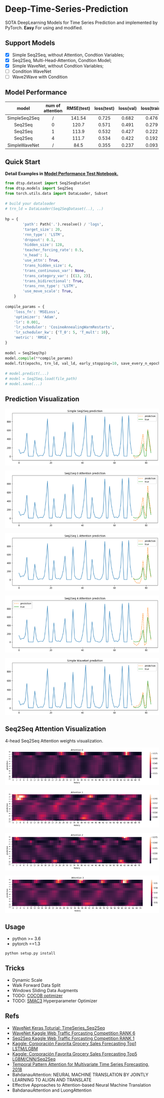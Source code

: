 # Deep-Time-Series-Prediction
SOTA DeepLearning Models for Time Series Prediction and implemented by PyTorch. **Easy** For using and modified.

## Support Models

- [x] Simple Seq2Seq, without Attention, Condtion Variables;
- [x] Seq2Seq, Multi-Head-Attention, Condtion Model;
- [x] Simple WaveNet, without Condtion Variables;
- [ ] Condition WaveNet
- [ ] Wave2Wave with Condition

## Model Performance

|     model     | num of attention | RMSE(test) | loss(test) | loss(val) | loss(train) |
| :-----------: | :--------------: | :--------: | :--------: | :-------: | :---------: |
| SimpleSeq2Seq |        /         |   141.54   |   0.725    |   0.682   |    0.476    |
|    Seq2Seq    |        0         |   120.7    |   0.571    |   0.491   |    0.279    |
|    Seq2Seq    |        1         |   113.9    |   0.532    |   0.427   |    0.222    |
|    Seq2Seq    |        4         |   111.7    |   0.534    |   0.422   |    0.192    |
| SimpleWaveNet |        /         |    84.5    |   0.355    |   0.237   |    0.093    |

## Quick Start

**Detail Examples in [Model Performance Test Notebook.]( https://github.com/EvilPsyCHo/Deep-Time-Series-Prediction/tree/master/notebooks )**

```python
from dtsp.dataset import Seq2SeqDataSet
from dtsp.models import Seq2Seq
from torch.utils.data import DataLoader, Subset

# build your dataloader
# trn_ld = DataLoader(Seq2SeqDataset(..), ..)

hp = {
        'path': Path('.').resolve() / 'logs',
        'target_size': 20,
        'rnn_type': 'LSTM',
        'dropout': 0.1,
        'hidden_size': 128,
        'teacher_forcing_rate': 0.5,
        'n_head': 1,
        'use_attn': True,
        'trans_hidden_size': 4,
        'trans_continuous_var': None,
        'trans_category_var': [(13, 2)],
        'trans_bidirectional': True,
        'trans_rnn_type': 'LSTM',
        'use_move_scale': True,
    }

compile_params = {
    'loss_fn': 'MSELoss',
    'optimizer': 'Adam',
    'lr': 0.001,
    'lr_scheduler': 'CosineAnnealingWarmRestarts',
    'lr_scheduler_kw': {'T_0': 5, 'T_mult': 10},
    'metric': 'RMSE',
}

model = Seq2Seq(hp)
model.compile(**compile_params)
model.fit(epochs, trn_ld, val_ld, early_stopping=10, save_every_n_epochs=None, save_best_model=True)

# model.predict(...)
# model = Seq2Seq.load(file_path)
# model.save(...)
```

## Prediction Visualization

![](./assets/simple_seq2seq.png)

![](./assets/seq2seq_attn0.png)

![](./assets/seq2seq_attn1.png)

![](./assets/seq2seq_attn4.png)

![](./assets/simple_wavenet.png)

## Seq2Seq Attention Visualization

4-head Seq2Seq Attention weights visualization.

![attn_0](./assets/attn_0.png)

![attn_1](./assets/attn_1.png)

![attn_2](./assets/attn_2.png)

![attn_3](./assets/attn_3.png)

## Usage

- python >= 3.6
- pytorch ==1.3

```shell
python setup.py install
```

## Tricks

- Dynamic Scale
- Walk Forward Data Split
- Windows Sliding Data Augments
- TODO: [COCOB optimizer](https://arxiv.org/abs/1705.07795)
- TODO: [SMAC3](https://automl.github.io/SMAC3/stable/) Hyperparameter Optimizer

## Refs

- [WaveNet Keras Toturial: TimeSeries_Seq2Seq](https://github.com/JEddy92/TimeSeries_Seq2Seq)
- [WaveNet Kaggle Web Traffic Forcasting Competition RANK 6](https://github.com/sjvasquez/web-traffic-forecasting)
- [Seq2Seq Kaggle Web Traffic Forcasting Competition RANK 1](https://www.kaggle.com/c/web-traffic-time-series-forecasting/discussion/43795#latest-631996)
- [Kaggle: Corporación Favorita Grocery Sales Forecasting Top1 LSTM/LGBM](https://www.kaggle.com/c/favorita-grocery-sales-forecasting/discussion/47582)
- [Kaggle: Corporación Favorita Grocery Sales Forecasting Top5 LGBM/CNN/Seq2Seq](https://www.kaggle.com/c/favorita-grocery-sales-forecasting/discussion/47556)
- [Temporal Pattern Attention for Multivariate Time Series Forecasting, 2018](https://arxiv.org/abs/1809.04206)
- BahdanauAttention: NEURAL MACHINE TRANSLATION BY JOINTLY LEARNING TO ALIGN AND TRANSLATE
- Effective Approaches to Attention-based Neural Machine Translation
- BahdanauAttention and LuongAttention
